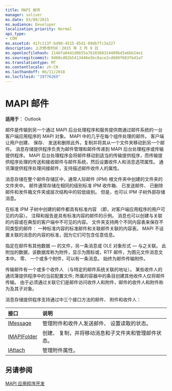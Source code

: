 ```yaml
---
title: MAPI 邮件
manager: soliver
ms.date: 03/09/2015
ms.audience: Developer
localization_priority: Normal
api_type:
- COM
ms.assetid: 417c113f-bd98-4515-85d1-09db7fc3a227
description: 上次修改时间：2015 年 3 月 9 日
ms.openlocfilehash: 1146fa0441d0b55a7610368324489bd3a6bb24e1
ms.sourcegitcommit: 9d60cd82b5413446e5bc8ace2cd689f683fb41a7
ms.translationtype: MT
ms.contentlocale: zh-CN
ms.lasthandoff: 06/11/2018
ms.locfileid: "19776269"
---
```

# <a name="mapi-messages"></a>MAPI 邮件

  
  
**适用于**： Outlook 
  
邮件是传输到另一个通过 MAPI 后台处理程序和服务提供商通过邮件系统的一台客户端应用程序的 MAPI 对象。 MAPI 中的几乎在每个组件处理的邮件。 客户端让用户创建、 保存、 发送和删除此外，复制并将其从一个文件夹移动到另一个邮件。 消息存储提供程序负责为邮件管理和邮件传递到 MAPI 后台处理程序或传输提供程序。 MAPI 后台处理程序会将邮件移动到适当的传输提供程序，而传输提供程序处理的传送和接收邮件与邮件系统，然后设置收件人和消息选项属性。 通讯簿提供程序处理间接邮件，支持描述邮件收件人的属性。
  
消息存储在整个邮件存储区中，通常人际邮件 (IPM) 根文件夹中创建的文件夹的文件夹中。 邮件通常存储在相同的级别标准 IPM 收件箱、 已发送邮件、 已删除邮件和发件箱文件夹或层次结构中的较低级别。 但是，也可以 IPM 子树外部存储消息。
  
在标准 IPM 子树中创建的邮件都具有标准内容 （即，对客户端应用程序的用户可见的内容）。 注释和报告是具有标准内容的邮件的示例。 消息也可以创建与关联的内容或在典型的客户端中不可见的内容。 文件夹支持两个不同内容表来保存不同类型的邮件： 一种标准内容的标准邮件和关联邮件关联的内容表。 MAPI 不设置关联的消息的内容的标准，因为它们可包含任意信息。 
  
指定在邮件有其他数据 — 的文件，另一条消息或 OLE 对象形式 — 与之关联。 此附加的数据，该数据库称为附件，显示为图标或，RTF 邮件，为图元文件消息文本中。 零、 一个或多个附件，可以有一条消息。 始终为邮件传输附件。
  
传输邮件有一个或多个收件人 （与特定的邮件系统关联的地址）。 某些收件人的通讯簿提供程序中的当前配置文件; 所属的容器中的条目创建其他收件人仅将邮件传输。 由于必须通过关联它们是邮件访问收件人和附件，邮件的收件人和附件称为及其子对象。 
  
消息存储提供程序支持通过中三个接口方法的邮件、 附件和收件人： 
  
|**接口**|**说明**|
|:-----|:-----|
|[IMessage](imessageimapiprop.md) <br/> |管理附件和收件人发送邮件、 设置读取的状态。  <br/> |
|[IMAPIFolder](imapifolderimapicontainer.md) <br/> |创建、 复制，并将移动消息和子文件夹和管理邮件状态。  <br/> |
|[IAttach](iattachimapiprop.md) <br/> |管理附件属性。  <br/> |
   
## <a name="see-also"></a>另请参阅



[MAPI 应用程序开发](mapi-application-development.md)

